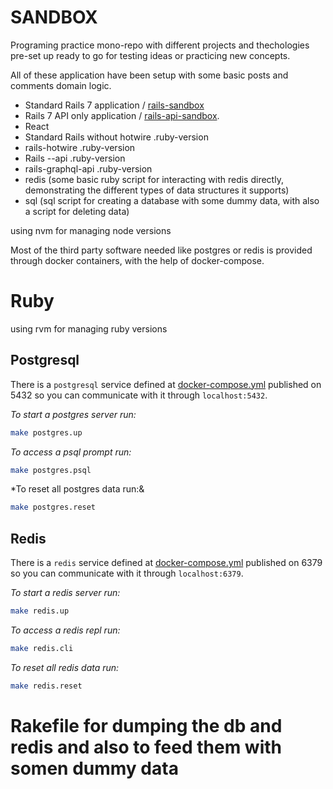 # SANDBOX

Programing practice mono-repo with different projects and thechologies pre-set up ready to go for testing ideas or practicing new concepts.

All of these application have been setup with some basic posts and comments domain logic.

- Standard Rails 7 application / [rails-sandbox](https://github.com/fede-moya/sandbox/tree/master/rails-sandbox)
- Rails 7 API only application / [rails-api-sandbox](https://github.com/fede-moya/sandbox/tree/master/rails-api-sandbox).
- React
- Standard Rails without hotwire
  .ruby-version
- rails-hotwire
  .ruby-version
- Rails --api
  .ruby-version
- rails-graphql-api
  .ruby-version
- redis (some basic ruby script for interacting with redis directly, demonstrating the different types of data structures it supports)
- sql (sql script for creating a database with some dummy data, with also a script for deleting data)

using nvm for managing node versions

Most of the third party software needed like postgres or redis is provided through docker containers, with the help of docker-compose.

# Ruby
using rvm for managing ruby versions

## Postgresql

There is a `postgresql` service defined at [docker-compose.yml](https://github.com/fede-moya/sandbox/blob/master/docker-compose.yml) published on 5432 so you can communicate with it through `localhost:5432`.

*To start a postgres server run:*

```sh
make postgres.up
```

*To access a psql prompt run:*

```sh
make postgres.psql
```
*To reset all postgres data run:&

```sh
make postgres.reset
```

## Redis

There is a `redis` service defined at [docker-compose.yml](https://github.com/fede-moya/sandbox/blob/master/docker-compose.yml) published on 6379 so you can communicate with it through `localhost:6379`.

*To start a redis server run:*

```sh
make redis.up
```

*To access a redis repl run:*

```sh
make redis.cli
```
*To reset all redis data run:*

```sh
make redis.reset
```

# Rakefile for dumping the db and redis and also to feed them with somen dummy data
